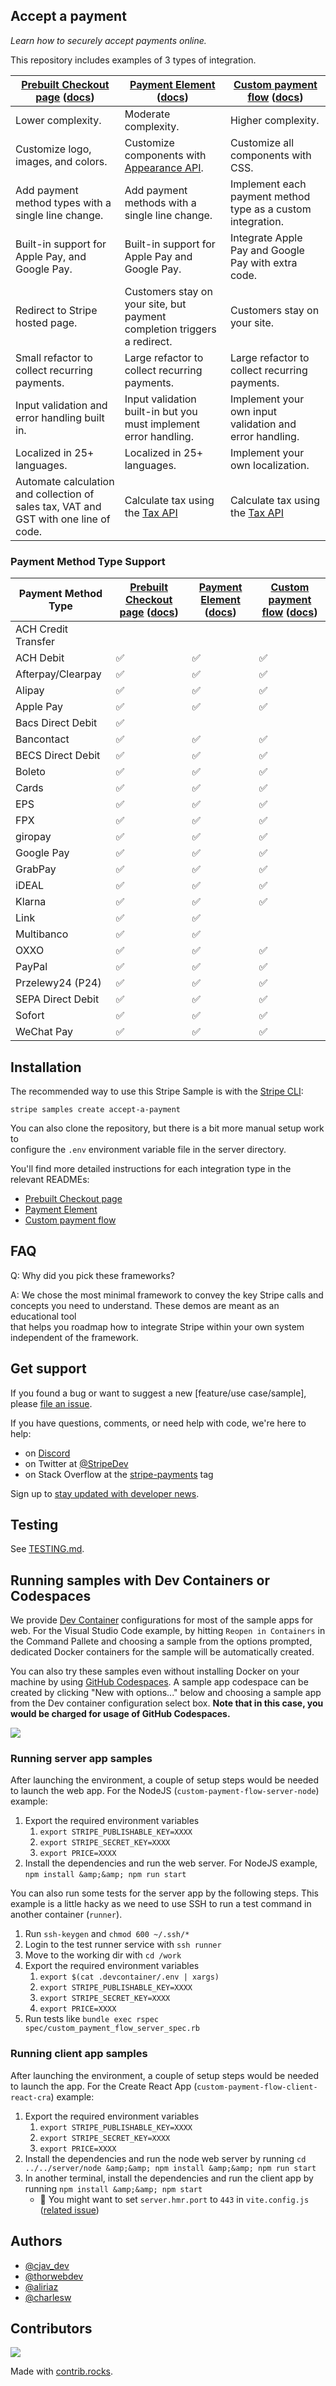 ## Accept a payment

_Learn how to securely accept payments online._

This repository includes examples of 3 types of integration.

| [Prebuilt Checkout page](./prebuilt-checkout-page) ([docs](https://stripe.com/docs/payments/accept-a-payment?ui=checkout)) | [Payment Element](./payment-element) ([docs](https://stripe.com/docs/payments/accept-a-payment?platform=web&ui=elements)) | [Custom payment flow](./custom-payment-flow) ([docs](https://stripe.com/docs/payments/accept-card-payments?platform=web&ui=elements)) |
| --- | --- | --- |
| Lower complexity. | Moderate complexity. | Higher complexity. |
| Customize logo, images, and colors. | Customize components with [Appearance API](https://stripe.com/docs/stripe-js/appearance-api). | Customize all components with CSS. |
| Add payment method types with a single line change. | Add payment methods with a single line change. | Implement each payment method type as a custom integration. |
| Built-in support for Apple Pay, and Google Pay. | Built-in support for Apple Pay and Google Pay. | Integrate Apple Pay and Google Pay with extra code. |
| Redirect to Stripe hosted page. | Customers stay on your site, but payment completion triggers a redirect. | Customers stay on your site. |
| Small refactor to collect recurring payments. | Large refactor to collect recurring payments. | Large refactor to collect recurring payments. |
| Input validation and error handling built in. | Input validation built-in but you must implement error handling. | Implement your own input validation and error handling. |
| Localized in 25+ languages. | Localized in 25+ languages. | Implement your own localization. |
| Automate calculation and collection of sales tax, VAT and GST with one line of code. | Calculate tax using the [Tax API](https://stripe.com/docs/tax/custom) | Calculate tax using the [Tax API](https://stripe.com/docs/tax/custom) |

### Payment Method Type Support

| Payment Method Type | [Prebuilt Checkout page](./prebuilt-checkout-page) ([docs](https://stripe.com/docs/payments/accept-a-payment?ui=checkout)) | [Payment Element](./payment-element) ([docs](https://stripe.com/docs/payments/accept-a-payment?platform=web&ui=elements)) | [Custom payment flow](./custom-payment-flow) ([docs](https://stripe.com/docs/payments/accept-card-payments?platform=web&ui=elements)) |
| --- | --- | --- | --- |
| ACH Credit Transfer |   |   |   |
| ACH Debit | ✅ | ✅ | ✅ |
| Afterpay/Clearpay | ✅ | ✅ | ✅ |
| Alipay | ✅ | ✅ | ✅ |
| Apple Pay | ✅ | ✅ | ✅ |
| Bacs Direct Debit | ✅ |   |   |
| Bancontact | ✅ | ✅ | ✅ |
| BECS Direct Debit | ✅ | ✅ | ✅ |
| Boleto | ✅ | ✅ | ✅ |
| Cards | ✅ | ✅ | ✅ |
| EPS | ✅ | ✅ | ✅ |
| FPX | ✅ | ✅ | ✅ |
| giropay | ✅ | ✅ | ✅ |
| Google Pay | ✅ | ✅ | ✅ |
| GrabPay | ✅ | ✅ | ✅ |
| iDEAL | ✅ | ✅ | ✅ |
| Klarna | ✅ | ✅ | ✅ |
| Link | ✅ | ✅ |   |
| Multibanco | ✅ | ✅ |   |
| OXXO | ✅ | ✅ | ✅ |
| PayPal | ✅ | ✅ | ✅ |
| Przelewy24 (P24) | ✅ | ✅ | ✅ |
| SEPA Direct Debit | ✅ | ✅ | ✅ |
| Sofort | ✅ | ✅ | ✅ |
| WeChat Pay | ✅ | ✅ | ✅ |

## Installation

The recommended way to use this Stripe Sample is with the [Stripe CLI](https://stripe.com/docs/stripe-cli#install):

```plaintext
stripe samples create accept-a-payment
```

You can also clone the repository, but there is a bit more manual setup work to  
configure the `.env` environment variable file in the server directory.

You'll find more detailed instructions for each integration type in the  
relevant READMEs:

*   [Prebuilt Checkout page](./prebuilt-checkout-page/README.md)
*   [Payment Element](./payment-element/README.md)
*   [Custom payment flow](./custom-payment-flow/README.md)

## FAQ

Q: Why did you pick these frameworks?

A: We chose the most minimal framework to convey the key Stripe calls and  
concepts you need to understand. These demos are meant as an educational tool  
that helps you roadmap how to integrate Stripe within your own system  
independent of the framework.

## Get support

If you found a bug or want to suggest a new \[feature/use case/sample\], please [file an issue](../../issues).

If you have questions, comments, or need help with code, we're here to help:

*   on [Discord](https://stripe.com/go/developer-chat)
*   on Twitter at [@StripeDev](https://twitter.com/StripeDev)
*   on Stack Overflow at the [stripe-payments](https://stackoverflow.com/tags/stripe-payments/info) tag

Sign up to [stay updated with developer news](https://go.stripe.global/dev-digest).

## Testing

See [TESTING.md](./TESTING.md).

## Running samples with Dev Containers or Codespaces

We provide [Dev Container](https://containers.dev/) configurations for most of the sample apps for web. For the Visual Studio Code example, by hitting `Reopen in Containers` in the Command Pallete and choosing a sample from the options prompted, dedicated Docker containers for the sample will be automatically created.

You can also try these samples even without installing Docker on your machine by using [GitHub Codespaces](https://github.com/features/codespaces). A sample app codespace can be created by clicking "New with options..." below and choosing a sample app from the Dev container configuration select box. **Note that in this case, you would be charged for usage of GitHub Codespaces.**

![](https://github.com/stripe-samples/accept-a-payment/assets/43346/9db4688c-a71d-4624-80f1-4b79c5cae44d)

### Running server app samples

After launching the environment, a couple of setup steps would be needed to launch the web app. For the NodeJS (`custom-payment-flow-server-node`) example:

1.  Export the required environment variables
    1.  `export STRIPE_PUBLISHABLE_KEY=XXXX`
    2.  `export STRIPE_SECRET_KEY=XXXX`
    3.  `export PRICE=XXXX`
2.  Install the dependencies and run the web server. For NodeJS example, `npm install &amp;&amp; npm run start`

You can also run some tests for the server app by the following steps. This example is a little hacky as we need to use SSH to run a test command in another container (`runner`).

1.  Run `ssh-keygen` and `chmod 600 ~/.ssh/*`
2.  Login to the test runner service with `ssh runner`
3.  Move to the working dir with `cd /work`
4.  Export the required environment variables
    1.  `export $(cat .devcontainer/.env | xargs)`
    2.  `export STRIPE_PUBLISHABLE_KEY=XXXX`
    3.  `export STRIPE_SECRET_KEY=XXXX`
    4.  `export PRICE=XXXX`
5.  Run tests like `bundle exec rspec spec/custom_payment_flow_server_spec.rb`

### Running client app samples

After launching the environment, a couple of setup steps would be needed to launch the app. For the Create React App (`custom-payment-flow-client-react-cra`) example:

1.  Export the required environment variables
    1.  `export STRIPE_PUBLISHABLE_KEY=XXXX`
    2.  `export STRIPE_SECRET_KEY=XXXX`
    3.  `export PRICE=XXXX`
2.  Install the dependencies and run the node web server by running `cd ../../server/node &amp;&amp; npm install &amp;&amp; npm run start`
3.  In another terminal, install the dependencies and run the client app by running `npm install &amp;&amp; npm start`
    *   :memo: You might want to set `server.hmr.port` to `443` in `vite.config.js` ([related issue](https://github.com/vitejs/vite/issues/4259))

## Authors

*   [@cjav\_dev](https://twitter.com/cjav_dev)
*   [@thorwebdev](https://twitter.com/thorwebdev)
*   [@aliriaz](https://github.com/aliriaz-stripe)
*   [@charlesw](https://twitter.com/charlesw_dev)

## Contributors

![](https://contrib.rocks/image?repo=stripe-samples/accept-a-payment)

Made with [contrib.rocks](https://contrib.rocks).